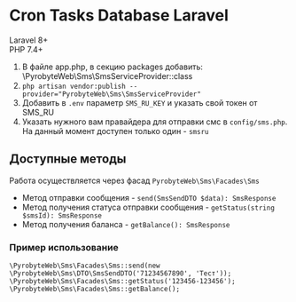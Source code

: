 # Cron Tasks Database Laravel
Laravel 8+  
PHP 7.4+  

1. В файле app.php, в секцию packages добавить:
   \PyrobyteWeb\Sms\SmsServiceProvider::class
2. ``php artisan vendor:publish --provider="PyrobyteWeb\Sms\SmsServiceProvider"``
3. Добавить в ``.env`` параметр ``SMS_RU_KEY`` и указать свой токен от SMS_RU
4. Указать нужного вам правайдера для отправки смс в ``config/sms.php``. На данный момент доступен только один - ``smsru``

## Доступные методы  
Работа осуществляется через фасад ``PyrobyteWeb\Sms\Facades\Sms``  
 - Метод отправки сообщения - ``send(SmsSendDTO $data): SmsResponse``
 - Метод получения статуса отправки сообщения - ``getStatus(string $smsId): SmsResponse`` 
 - Метод получения баланса - ``getBalance(): SmsResponse``  

### Пример использование
`````
\PyrobyteWeb\Sms\Facades\Sms::send(new \PyrobyteWeb\Sms\DTO\SmsSendDTO('71234567890', 'Тест'));  
\PyrobyteWeb\Sms\Facades\Sms::getStatus('123456-123456');  
\PyrobyteWeb\Sms\Facades\Sms::getBalance();  
`````
